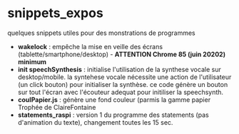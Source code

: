 # snippets_expos
quelques snippets utiles pour des monstrations de programmes

- **wakelock** : empêche la mise en veille des écrans (tablette/smartphone/desktop) - **ATTENTION Chrome 85 (juin 20202) minimum**
- **init speechSynthesis** : initialise l'utilisation de la synthese vocale sur desktop/mobile. la syntehese vocale nécessite une action de l'utilisateur (un click bouton) pour initialiser la synthèse. ce code génère un bouton sur tout l'écran avec l'écouteur adequat pour initiliser la speechsynth.
- **coulPapier.js** : génère une fond couleur (parmis la gamme papier Trophée de ClaireFontaine
- **statements_raspi** : version 1 du programme des statements (pas d'animation du texte), changement toutes les 15 sec.
